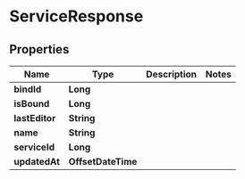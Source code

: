 

# ServiceResponse


## Properties

| Name | Type | Description | Notes |
|------------ | ------------- | ------------- | -------------|
|**bindId** | **Long** |  |  |
|**isBound** | **Long** |  |  |
|**lastEditor** | **String** |  |  |
|**name** | **String** |  |  |
|**serviceId** | **Long** |  |  |
|**updatedAt** | **OffsetDateTime** |  |  |



